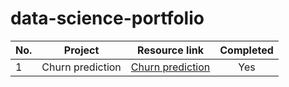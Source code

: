 # data-science-portfolio

|No.    | Project    | Resource link    | Completed   |
| ----- | ---------- | ---------------- | :---------: |
| 1 | Churn prediction |  [Churn prediction](https://github.com/TarantinoDaniele/data-science-portfolio/tree/main/01_Churn_prediction)  | Yes   |